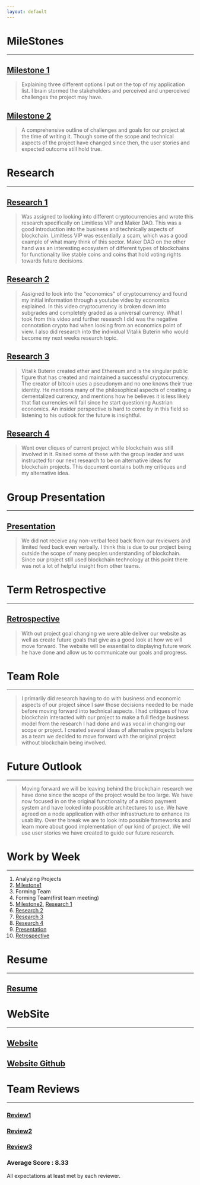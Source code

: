 ```yaml
---
layout: default
---
```





# MileStones
* * *

## [Milestone 1](./Milestone1.pdf)

>Explaining three different options I put on the top of my application
>list. I brain stormed the stakeholders and perceived and unperceived
>challenges the project may have.

## [Milestone 2](./Milestone2.pdf)

> A comprehensive outline of challenges and goals for our project at the time
> of writing it. Though some of the scope and technical aspects of the project
> have changed since then, the user stories and expected outcome still hold true.



# Research
* * *

## [Research 1](./research1.pdf)

>Was assigned to looking into different cryptocurrencies and wrote this research
> specifically on Limitless VIP and Maker DAO. This was a good introduction
> into the business and technically aspects of blockchain. Limitless VIP was
> essentially a scam, which was a good example of what many think of this
> sector. Maker DAO on the other hand was an interesting ecosystem of different
> types of blockchains for functionality like stable coins and coins that hold
> voting rights towards future decisions.

## [Research 2](./research2.pdf)

>Assigned to look into the "economics" of cryptocurrency and found my initial
> information through a youtube video by economics explained. In this video
> cryptocurrency is broken down into subgrades and completely graded as a
> universal currency. What I took from this video and further research I did
> was the negative connotation crypto had when looking from an economics point
> of view.
> I also did research into the individual Vitalik Buterin who would become my
> next weeks research topic.

## [Research 3](./research3.pdf)

>Vitalik Buterin created ether and Ethereum and is the singular public figure
> that has created and maintained a successful cryptocurrency. The creator of
> bitcoin uses a pseudonym and no one knows their true identity. He mentions
> many of the philosophical aspects of creating a dementalized currency, and
> mentions how he believes it is less likely that fiat currencies will fail
> since he start questioning Austrian economics. An insider perspective is
> hard to come by in this field so listening to his outlook for the future
> is insightful.

## [Research 4](./research4.pdf)

> Went over cliques of current project while blockchain was still involved in
> it. Raised some of these with the group leader and was instructed for our next
> research to be on alternative ideas for blockchain projects. This document
> contains both my critiques and my alternative idea.

# Group Presentation
* * *

## [Presentation](./DesignReview.pdf)

> We did not receive any non-verbal feed back from our reviewers and limited
> feed back even verbally. I think this is due to our project being outside
> the scope of many peoples understanding of blockchain. Since our project still
> used blockchain technology at this point there was not a lot of helpful
> insight from other teams.

# Term Retrospective
* * *

## [Retrospective](./TermRetrospective.pdf)

> With out project goal changing we were able deliver our website as well as
> create future goals that give as a good look at how we will move forward.
> The website will be essential to displaying future work he have done and
> allow us to communicate our goals and progress.

# Team Role
* * *

> I primarily did research having to do with business and economic aspects of
> our project since I saw those decisions needed to be made before moving forward
> into technical aspects. I had critiques of how blockchain interacted with our
> project to make a full fledge business model from the research I had done and
> was vocal in changing our scope or project. I created several ideas of
> alternative projects before as a team we decided to move forward with the
> original project without blockchain being involved.

# Future Outlook
* * *

> Moving forward we will be leaving behind the blockchain research we have done
> since the scope of the project would be too large. We have now focused in
> on the original functionality of a micro payment system and have looked into
> possible architectures to use. We have agreed on a node application with other
> infrastructure to enhance its usability. Over the break we are to look into
> possible frameworks and learn more about good implementation of our kind of
> project. We will use user stories we have created to guide our future research.


# Work by Week
* * *

1.  Analyzing Projects
2.  [Milestone1](./Milestone1.pdf)
3.  Forming Team
4.  Forming Team(first team meeting)
5.  [Milestone2](./Milestone2.pdf), [Research 1](./research1.pdf)
6.  [Research 2](./research2.pdf)
7.  [Research 3](./research3.pdf)
8.  [Research 4](./research4.pdf)
9.  [Presentation](./DesignReview.pdf)
10. [Retrospective](./TermRetrospective.pdf)

# Resume
* * *
## [Resume](./Resume.pdf)

# WebSite
* * *

## [Website](http://zephyr-dev.herokuapp.com/)

## [Website Github](https://github.com/ZephyrNanotransaction/Nanotransaction_Website)


# Team Reviews
* * *

### [Review1](./Lester_survey.pdf)

### [Review2](./Eric_Lester_Critique.pdf)

### [Review3](./EL_Peer_Review_KE.pdf)

### Average Score : 8.33
All expectations at least met by each reviewer.
